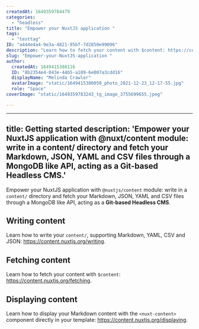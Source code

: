 ```yaml
---
createdAt: 1649359784479
categories:
  - "headless"
title: "Empower your NuxtJS application "
tags:
  - "testtag"
ID: "a444e4a4-9e3a-4821-95bf-7d2850e99096"
description: "Learn how to fetch your content with $content: https://content.nuxtjs.org/fetching."
slug: "Empower-your-NuxtJS-application "
author:
  createdAt: 1649415388116
  ID: "8b2354e4-043e-44b5-a189-6e007a3cdd16"
  displayName: "Melinda Crawler"
  avatarImage: "static/1649415380050_photo_2021-12-23_12-17-55.jpg"
  role: "Space"
coverImage: "static/1649359783243_tg_image_3755699655.jpeg"

---
```

---
title: Getting started
description: 'Empower your NuxtJS application with @nuxt/content module: write in a content/ directory and fetch your Markdown, JSON, YAML and CSV files through a MongoDB like API, acting as a Git-based Headless CMS.'
---

Empower your NuxtJS application with `@nuxtjs/content` module: write in a `content/` directory and fetch your Markdown, JSON, YAML and CSV files through a MongoDB like API, acting as a **Git-based Headless CMS**.

## Writing content

Learn how to write your `content/`, supporting Markdown, YAML, CSV and JSON: https://content.nuxtjs.org/writing.

## Fetching content

Learn how to fetch your content with `$content`: https://content.nuxtjs.org/fetching.

## Displaying content

Learn how to display your Markdown content with the `<nuxt-content>` component directly in your template: https://content.nuxtjs.org/displaying.
